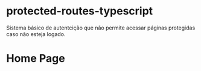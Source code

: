 # protected-routes-typescript
<p>Sistema básico de autentcição que não permite acessar páginas protegidas caso não esteja logado.</p>

<h1>Home Page</h1>
<img href='https://github.com/GabrielTrigueiro/protected-routes-typescript/tree/master/public/home'/>
